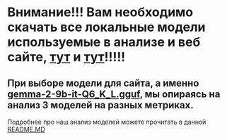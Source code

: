 # Внимание!!! Вам необходимо скачать все локальные модели используемые в анализе и веб сайте, **[тут](https://huggingface.co/bartowski/gemma-2-9b-it-GGUF?show_file_info=gemma-2-9b-it-Q6_K_L.gguf)** и **[тут](https://huggingface.co/bartowski/Llama-3.2-3B-Instruct-GGUF?show_file_info=Llama-3.2-3B-Instruct-Q6_K_L.gguf)**!!!!!

## При выборе модели для сайта, а именно [gemma-2-9b-it-Q6_K_L.gguf](https://huggingface.co/bartowski/gemma-2-9b-it-GGUF?show_file_info=gemma-2-9b-it-Q6_K_L.gguf), мы опираясь на анализ 3 моделей на разных метриках.

Подробнее про наш анализ моделей можете прочитать в данной [README.MD](https://github.com/nikolaev38/hronos/blob/main/analitics/README.md)

